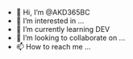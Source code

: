 - 👋 Hi, I’m @AKD365BC
- 👀 I’m interested in ...
- 🌱 I’m currently learning DEV
- 💞️ I’m looking to collaborate on ...
- 📫 How to reach me ...

<!---
AKD365BC/AKD365BC is a ✨ special ✨ repository because its `README.md` (this file) appears on your GitHub profile.
You can click the Preview link to take a look at your changes.
--->
